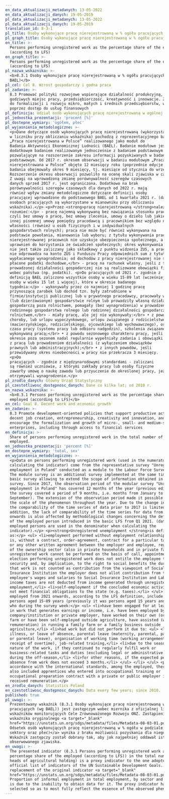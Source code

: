 ```yaml
---
en_data_aktualizacji_metadanych: 13-05-2022
en_data_aktualizacji_danych: 19-05-2019
pl_data_aktualizacji_metadanych: 13-05-2022
pl_data_aktualizacji_danych: 19-05-2019
translation_id: 8-3-1
pl_title: Osoby wykonujące pracę nierejestrowaną w % ogółu pracujących (wg BAEL)
pl_graph_title: Osoby wykonujące pracę nierejestrowaną w % ogółu pracujących (wg BAEL)
en_title: >-
  Persons performing unregistered work as the percentage share of the employed
  (according to LFS)
en_graph_title: >-
  Persons performing unregistered work as the percentage share of the employed
  (according to LFS)
pl_nazwa_wskaznika: >-
  <b>8.3.1 Osoby wykonujące pracę nierejestrowaną w % ogółu pracujących (wg
  BAEL)</b>
pl_cel: Cel 8. Wzrost gospodarczy i godna praca
pl_zadanie: >-
  8.3 Promować polityki rozwojowe wspierające działalność produkcyjną, tworzenie
  godziwych miejsc pracy, przedsiębiorczość, kreatywność i innowacje. Zachęcać
  do formalizacji i rozwoju mikro, małych i średnich przedsiębiorstw, w tym
  poprzez dostęp do usług finansowych
pl_definicja: Udział osób wykonujących pracę nierejestrowaną w ogólnej liczbie pracujących.
pl_jednostka_prezentacji: 'procent [%]'
pl_dostepne_wymiary: 'ogółem, płeć'
pl_wyjasnienia_metodologiczne: >-
  <p>Dane dotyczące osób wykonujących pracę nierejestrowaną (wykorzystane
  w liczniku przy obliczaniu wskaźnika) pochodzą z reprezentacyjnego badania
  „Praca nierejestrowana w Polsce” realizowanego jako moduł do
  Badania Aktywności Ekonomicznej Ludności (BAEL). Badanie modułowe jest
  dodatkowym badaniem realizowanym jednocześnie z badaniem podstawowym
  pozwalającym na rozszerzenie zakresu informacji pozyskiwanych w badaniu
  podstawowym. Od 2017 r. okresem obserwacji w badaniu modułowym „Praca
  nierejestrowana w Polsce” objęto 12 miesięcy roku (poprzednie edycje
  badania obejmowały okres 9 miesięcy, tj. miesiące od stycznia do września).
  Rozszerzenie okresu obserwacji pozwoliło na ocenę skali zjawiska w całym roku.
  Z uwagi na wprowadzoną zmianę porównywalność szeregów czasowych
  danych sprzed 2017 r. jest ograniczona. Dodatkowo na brak
  porównywalności szeregów czasowych dla danych od 2022 r. mają
  również wpływ zmiany metodologiczne dotyczące definicji osoby
  pracującej wprowadzone do podstawowego BAEL od 1 kwartału 2021 r. (dane o
  osobach pracujących są wykorzystane w mianowniku przy obliczaniu
  wskaźnika).</p> <p>Przez <strong>pracę nierejestrowaną </strong>należy
  rozumieć:</p> - pracę najemną wykonywaną bez nawiązania stosunku pracy
  czyli bez umowy o pracę, bez umowy zlecenia, umowy o dzieło lub jakiejkolwiek
  innej pisemnej umowy pomiędzy pracodawcą i pracownikiem bez względu na sektor
  własności (również u osób fizycznych i w indywidualnych
  gospodarstwach rolnych); praca nie może być również wykonywana na
  podstawie powołania, mianowania lub wyboru; z tytułu wykonywania pracy
  nierejestrowanej pracownik nie uzyskuje ubezpieczenia społecznego, a więc
  uprawnień do korzystania ze świadczeń społecznych; okres wykonywania tej pracy
  nie jest także zaliczany jako składkowy z punktu widzenia ZUS, a pracodawca
  nie odprowadza na konto ZUS i Funduszu Pracy odpowiednich sum z tytułu
  wypłacanego wynagrodzenia; od dochodów z pracy nierejestrowanej nie są
  płacone podatki dochodowe,</br> - pracę na rachunek własny, jeśli z tytułu
  prowadzonej działalności gospodarczej nie są realizowane obowiązki finansowe
  wobec państwa (np. podatki). <p>Do pracujących od 2021 r. zgodnie z
  definicją BAEL zaliczono wszystkie osoby w wieku 15-89 lat (wcześniej były to
  osoby w wieku 15 lat i więcej), które w okresie badanego
  tygodnia:</p> - wykonywały przez co najmniej 1 godzinę pracę
  przynoszącą zarobek lub dochód tzn. były zatrudnione w
  firmie/instytucji publicznej lub u prywatnego pracodawcy, pracowały we własnym
  (lub dzierżawionym) gospodarstwie rolnym lub prowadziły własną działalność
  gospodarczą poza rolnictwem, pomagały (bez wynagrodzenia) w prowadzeniu
  rodzinnego gospodarstwa rolnego lub rodzinnej działalności gospodarczej poza
  rolnictwem,</br> - miały pracę, ale jej nie wykonywały:</br> • z powodu
  choroby, lub urlopu wypoczynkowego, urlopu związanego z rodzicielstwem
  (macierzyńskiego, rodzicielskiego, ojcowskiego lub wychowawczego), organizacji
  czasu pracy (systemu pracy lub odbioru nadgodzin), szkolenia związanego z
  wykonywaną pracą;</br> • z powodu sezonowego charakteru pracy, jeśli w
  okresie poza sezonem nadal regularnie wypełniały zadania i obowiązki związane
  z pracą lub prowadzeniem działalności (z wyłączeniem obowiązków
  prawnych lub administracyjnych);</br> • z innych powodów, jeśli
  przewidywany okres nieobecności w pracy nie przekracza 3 miesięcy. 
  <p>Do
  pracujących - zgodnie z międzynarodowymi standardami - zaliczani
  są również uczniowie, z którymi zakłady pracy lub osoby fizyczne
  zawarły umowę o naukę zawodu lub przyuczenie do określonej pracy, jeżeli
  otrzymywali wynagrodzenie.</p>
pl_zrodlo_danych: Główny Urząd Statystyczny
pl_czestotliwosc_dostępnosc_danych: Dane co kilka lat; od 2010 r.
en_nazwa_wskaznika: >-
  <b>8.3.1 Persons performing unregistered work as the percentage share of the
  employed (according to LFS)</b>
en_cel: Goal 8. Decent work and economic growth
en_zadanie: >-
  8.3 Promote development-oriented policies that support productive activities,
  decent job creation, entrepreneurship, creativity and innovation, and
  encourage the formalization and growth of micro-, small- and medium-sized
  enterprises, including through access to financial services
en_definicja: >-
  Share of persons performing unregistered work in the total number of the
  employed.
en_jednostka_prezentacji: 'percent [%]'
en_dostepne_wymiary: 'total, sex'
en_wyjasnienia_metodologiczne: >-
  <p>Data on persons performing unregistered work (used in the numerator when
  calculating the indicator) come from the representative survey "Unregistered
  employment in Poland" conducted as a module to the Labour Force Survey (LFS).
  The module survey is an additional survey implemented at the same time as the
  basic survey allowing to extend the scope of information obtained in the basic
  survey. Since 2017, the observation period of the modular survey "Unregistered
  employment in Poland" has covered 12 months of the year (previous editions of
  the survey covered a period of 9 months, i.e. months from January to
  September). The extension of the observation period made it possible to assess
  the scale of the phenomenon throughout the year. Due to the change introduced,
  the comparability of the time series of data prior to 2017 is limited. In
  addition, the lack of comparability of the time series for data from 2022
  onwards is also affected by methodological changes concerning the definition
  of the employed person introduced in the basic LFS from Q1 2021. (data on
  employed persons are used in the denominator when calculating the
  indicator).</p> <p><strong>Unregistered unemployment </strong>is defined
  as:</p> <ul> <li>employment performed without employment relationship, that
  is, without a contract, order-agreement, contract for a particular task/work
  or any other written agreement between the employer and employee, regardless
  of the ownership sector (also in private households and in private farms)
  unregistered work cannot be performed on the basis of call, appointment, or
  election performing unregistered work does not entitle the employee to social
  security and, by implication, to the right to social benefits the duration of
  that work is not counted as contribution from the viewpoint of Social
  Insurance Institution the employer does not allot contribution from the
  employee's wages and salaries to Social Insurance Institution and Labour Found
  income taxes are not deducted from income generated through unregistered
  employment,</li> <li>self-employment if the concluded economic activity does
  not meet financial obligations to the state (e.g. taxes).</li> </ul> <p>The
  employed from 2021 onwards, according to the LFS definition, include all
  persons aged 15-89 years (previously it was persons aged 15 years and over)
  who during the survey week:</p> <ul> <li>have been engaged for at least 1 hour
  in work that generates earnings or income, i.e. have been employed by a public
  company/institution or private employer, have worked on their own (or leased)
  farm or have been self-employed outside agriculture, have assisted (without
  remuneration) in running a family farm or a family business outside
  agriculture,</li> <li>had work but did not perform it due to: <ul> <li>due to
  illness, or leave of absence, parental leave (maternity, parental, paternity
  or parental leave), organisation of working time (working arrangements or
  receipt of overtime), job-related training,</li> <li>due to the seasonal
  nature of the work, if they continued to regularly fulfil work or
  business-related tasks and duties (excluding legal or administrative duties)
  during the off-season,</li> <li>for other reasons, if the expected period of
  absence from work does not exceed 3 months.</li> </ul> </li> </ul> <p>In
  accordance with the international standards, among the employed, there are
  also included apprentices who entered into occupational training or
  occupational preparation contract with a private or public employer if they
  received remuneration.</p>
en_zrodlo_danych: Statistics Poland
en_czestotliwosc_dostępnosc_danych: Data every few years; since 2010.
published: true
pl_uwagi: >-
  Prezentowany wskaźnik (8.3.1 Osoby wykonujące pracę nierejestrowaną w % ogółu
  pracujących (wg BAEL)) jest zastępczym wobec miernika z oficjalnej listy
  wskaźników monitorujących Cele Zrównoważonego Rozwoju ONZ. Zastąpienie
  wskaźnika oryginalnego <a target="_blank"
  href="https://unstats.un.org/sdgs/metadata/files/Metadata-08-03-01.pdf">(8.3.1
  Odsetek osób wykonujących pracę nierejestrowaną w % ogółu w podziale na:
  sektory oraz płeć)</a> wynika z braku możliwości pozyskania dla niego danych.
  Wskaźnik zastępczy został dobrany tak, aby jak najpełniej oddawał istotę
  obserwowanego zjawiska.
en_uwagi: >-
  The presented indicator (8.3.1 Persons performing unregistered work as the
  percentage share of the employed (according to LFS)) in the total number of
  heads of agricultural holding) is a proxy indicator to the one adopted in the
  official list of indicators of the UN Sustainable Development Goals. The
  replacement of the original indicator <a target="_blank"
  href="https://unstats.un.org/sdgs/metadata/files/Metadata-08-03-01.pdf">(8.3.1
  Proportion of informal employment in total employment, by sector and sex)</a>
  is due to the inability to obtain data for it. The proxy indicator has been
  selected so as to most fully reflect the essence of the observed phenomenon.
---
```

